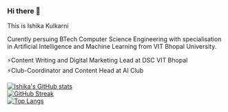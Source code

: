 ### Hi there 👋

<!--
**Ishika13/ishika13** is a ✨ _special_ ✨ repository because its `README.md` (this file) appears on your GitHub profile.

Here are some ideas to get you started:

- 🔭 I’m currently working on ...
- 🌱 I’m currently learning ...
- 👯 I’m looking to collaborate on ...
- 🤔 I’m looking for help with ...
- 💬 Ask me about ...
- 📫 How to reach me: ...
- 😄 Pronouns: ...
- ⚡ Fun fact: ...

--> This is Ishika Kulkarni

Curently persuing BTech Computer Science Engineering with specialisation in Artificial Intelligence and Machine Learning from VIT Bhopal University.

⚡Content Writing and Digital Marketing Lead at DSC VIT Bhopal <br>
⚡Club-Coordinator and Content Head at AI Club <br>

[![Ishika's GitHub stats](https://github-readme-stats.vercel.app/api?username=ishika13)](https://github.com/ishika13/github-readme-stats)
<br>
[![GitHub Streak](https://github-readme-streak-stats.herokuapp.com/?user=ishika13&theme=default)](https://github.com/ishika13/github-readme-stats)
<br>
[![Top Langs](https://github-readme-stats.vercel.app/api/top-langs/?username=ishika13&langs_count=10)](https://github.com/ishika13/github-readme-stats)


